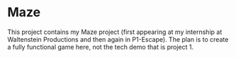 # Maze
This project contains my Maze project (first appearing at my internship at Waltenstein Productions and then again in P1-Escape). The plan is to create a fully functional game here, not the tech demo that is project 1. 
